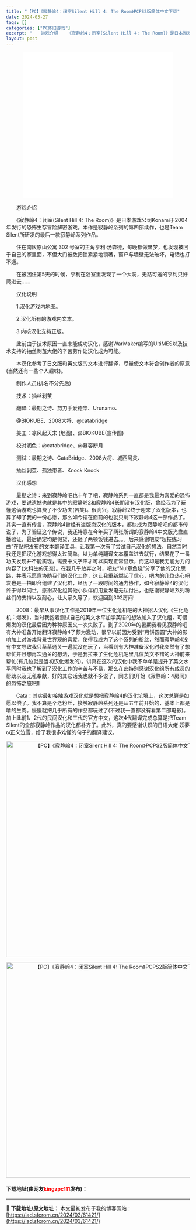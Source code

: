 ```yaml
---
title: "【PC】《寂静岭4：闭室Silent Hill 4: The Room》PCPS2版简体中文下载"
date: 2024-03-27
tags: []
categories: ["PC怀旧游戏"]
excerpt: "　　游戏介绍 　　《寂静岭4：闭室(Silent Hill 4: The Room)》是日本游戏公司Konami于2004年发行的恐怖生存冒险解密游戏。本作是寂静岭系列的第四部续作，也是Team Silent所研发的最后一款寂静岭系列作品。 　　住在南灰原山公寓 302 号室的主角亨利‧汤森德，每晚&hellip;"
layout: post
---
```


 <p style="text-align: center;"><iframe allowfullscreen="true" border="0" frameborder="0" framespacing="0" height="400" scrolling="no" src="//player.bilibili.com/player.html?aid=797290471&amp;bvid=BV1oy4y1k7Sr&amp;cid=241772123&amp;page=1" width="410"></iframe></p> <p>　　游戏介绍</p> <p>　　《寂静岭4：闭室(Silent Hill 4: The Room)》是日本游戏公司Konami于2004年发行的恐怖生存冒险解密游戏。本作是寂静岭系列的第四部续作，也是Team Silent所研发的最后一款寂静岭系列作品。</p> <p>　　住在南灰原山公寓 302 号室的主角亨利‧汤森德，每晚都做噩梦，也发现被困于自己的家里面，不但大门被数把锁紧紧地锁著，窗户与墙壁无法破坏，电话也打不通。</p> <p>　　在被困住第5天的时候，亨利在浴室里发现了一个大洞，无路可逃的亨利只好爬进去......</p> <p>　　汉化说明</p> <p>　　1.汉化游戏内地图。</p> <p>　　2.汉化所有的游戏内文本。</p> <p>　　3.内核汉化支持正版。</p> <p>　　此前由于技术原因一直未能成功汉化，感谢WarMaker编写的UltiMES以及技术支持的抽丝剥茧大佬的辛苦劳作让汉化成为可能。</p> <p>　　本汉化参考了日文版和英文版的文本进行翻译，尽量使文本符合创作者的原意(当然还有一些个人趣味)。</p> <p>　　制作人员(排名不分先后)</p> <p>　　技术：抽丝剥茧</p> <p>　　翻译：最期之诗、剪刀手爱德华、Urunamo、</p> <p>　　@BIOKUBE、2008大将、@catabridge</p> <p>　　美工：凉风起天末 (地图)、@BIOKUBE(宣传图)</p> <p>　　校对润色：@catabridge、@慕容断月</p> <p>　　测试：最期之诗、CataBridge、2008大将、城西阿灵、</p> <p>　　抽丝剥茧、孤独患者、Knock Knock</p> <p>　　汉化感想</p> <p>　　最期之诗：来到寂静岭吧也十年了吧，寂静岭系列一直都是我最为喜爱的恐怖游戏，要说遗憾也就是其中的寂静岭2和寂静岭4长期没有汉化版，曾经我为了玩懂这俩游戏也算费了不少功夫(苦笑)。很高兴，寂静岭2终于迎来了汉化版本，也算了却了我的一份心愿，那么如今摆在面前的也就只剩下寂静岭4这一部作品了。其实一直有传言，寂静岭4曾经有盗版商汉化的版本，都快成为寂静岭吧的都市传说了，为了验证这个传说，我还特意在今年买了两张所谓的寂静岭4中文版光盘直播验证，最后确定均是假货，还砸了两顿饭钱进去。。。后来感谢吧友&ldquo;超技练习曲&rdquo;在贴吧发布的文本翻译工具，让我第一次有了尝试自己汉化的想法，自然当时我还是把汉化游戏想得太过简单，以为单纯翻译文本覆盖进去就行，结果花了一番功夫发现并不能实现，需要中文字库才可以实现正常显示，而这却是我无能为力的内容了(文科生的无奈)。在我几乎放弃之时，吧友&ldquo;Nul章鱼烧&rdquo;分享了他的汉化思路，并表示愿意协助我们的汉化工作，这让我重新燃起了信心，吧内的几位热心吧友也是一拍即合组建了汉化群，经历了一段时间的通力协作，如今寂静岭4的汉化终于得以问世，感谢汉化组其他小伙伴们用爱发电无私付出，也感谢寂静岭系列粉丝们的支持以及耐心，让大家久等了，欢迎回到302房间!</p> <p>　　2008：最早从事汉化工作是2019年一位生化危机吧的大神招人汉化《生化危机：爆发》，当时我抱着测试自己的英文水平加学英语的想法加入了汉化组，可惜爆发的汉化最后因为种种原因又一次失败了。到了2020年的暑期我看见寂静岭吧有大神准备开始翻译寂静岭4了颇为激动，很早以前因为受到&ldquo;月饼圆圆&rdquo;大神的影响加上对游戏背景世界观的喜爱，使得我成为了这个系列的粉丝，然而寂静岭4没有中文导致我只草草通关一遍就没在玩了，当看到有大神准备汉化时我突然有了想帮忙并且想再次通关的想法，于是我拉来了生化危机吧里几位英文不错的大神前来帮忙(有几位就是当初汉化爆发的)。讲真在这次的汉化中我不单单是提升了英文水平同时我也了解到了汉化工作的辛苦与不易，那么在此特别感谢汉化组所有成员的帮助以及无私奉献，好的其它话我也就不多说了，同志们!开始《寂静岭：4房间》的恐怖之旅吧!!</p> <p>　　Cata：其实最初接触游戏汉化就是想把寂静岭4的汉化坑填上，这次总算是如愿以偿了。我不算是个老粉丝，接触寂静岭系列还是从五年前开始的，基本上都是啃的生肉。慢慢就把几乎所有的作品都玩过了(不过我一直都没有看第二部电影)。加上此前1、2代的民间汉化和三代的官方中文，这次4代翻译完成总算是把Team SIlent的全部寂静岭作品的汉化都补齐了。此外，真的要感谢认识的日语大佬 妖夢&omega;正义泣雪，给了我很多难懂的句子的翻译建议。</p> <p align="center"><img align="" border="0" src="https://lad.sfcrom.cn/wp-content/uploads/2024/03/20240327_660438678292a.jpg" width="591" alt="【PC】《寂静岭4：闭室Silent Hill 4: The Room》PCPS2版简体中文下载" /></p> <p align="center"><img align="" border="0" src="https://lad.sfcrom.cn/wp-content/uploads/2024/03/20240327_66043867e7b35.jpg" width="589" alt="【PC】《寂静岭4：闭室Silent Hill 4: The Room》PCPS2版简体中文下载" /></p> <p><h4>下载地址(由网友<font color="red">kingzpc111</font>发布)：</h4></p> 

---
📖 **下载地址/原文地址：** 本文最初发布于我的博客网站：[https://lad.sfcrom.cn/2024/03/61421/](https://lad.sfcrom.cn/2024/03/61421/)
